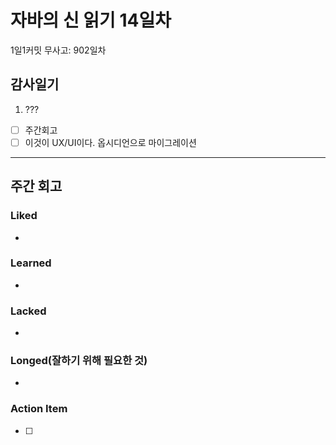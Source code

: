 # 자바의 신 읽기 14일차

1일1커밋 무사고: 902일차

## 감사일기

1. ???

- [ ] 주간회고
- [ ] 이것이 UX/UI이다. 옵시디언으로 마이그레이션

---

## 주간 회고

### Liked

-

### Learned

-

### Lacked

-

### Longed(잘하기 위해 필요한 것)

-

### Action Item

- [ ]
